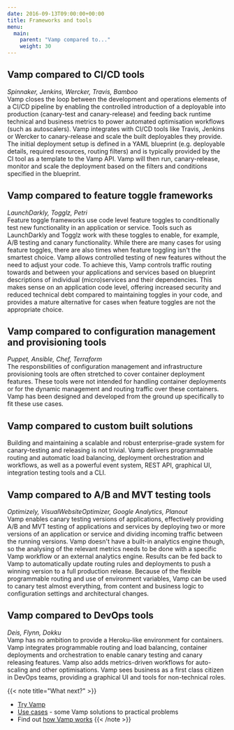 ```yaml
---
date: 2016-09-13T09:00:00+00:00
title: Frameworks and tools
menu:
  main:
    parent: "Vamp compared to..."
    weight: 30
---
```


## Vamp compared to CI/CD tools
_Spinnaker, Jenkins, Wercker, Travis, Bamboo_    
Vamp closes the loop between the development and operations elements of a CI/CD pipeline by enabling the controlled introduction of a deployable into production (canary-test and canary-release) and feeding back runtime technical and business metrics to power automated optimisation workflows (such as autoscalers). Vamp integrates with CI/CD tools like Travis, Jenkins or Wercker to canary-release and scale the built deployables they provide. The initial deployment setup is defined in a YAML blueprint (e.g. deployable details, required resources, routing filters) and is typically provided by the CI tool as a template to the Vamp API. Vamp will then run, canary-release, monitor and scale the deployment based on the filters and conditions specified in the blueprint.

## Vamp compared to feature toggle frameworks
_LaunchDarkly, Togglz, Petri_  
Feature toggle frameworks use code level feature toggles to conditionally test new functionality in an application or service. Tools such as LaunchDarkly and Togglz work with these toggles to enable, for example, A/B testing and canary functionality. While there are many cases for using feature toggles, there are also times when feature toggling isn't the smartest choice.
Vamp allows controlled testing of new features without the need to adjust your code. To achieve this, Vamp controls traffic routing towards and between your applications and services based on blueprint descriptions of individual (micro)services and their dependencies. This makes sense on an application code level, offering increased security and reduced technical debt compared to maintaining toggles in your code, and provides a mature alternative for cases when feature toggles are not the appropriate choice.

## Vamp compared to configuration management and provisioning tools
_Puppet, Ansible, Chef, Terraform_    
The responsbilities of configuration management and infrastructure provisioning tools are often stretched to cover container deployment features. These tools were not intended for handling container deployments or for the dynamic management and routing traffic over these containers. Vamp has been designed and developed from the ground up specifically to fit these use cases.  

## Vamp compared to custom built solutions
Building and maintaining a scalable and robust enterprise-grade system for canary-testing and releasing is not trivial. Vamp delivers programmable routing and automatic load balancing, deployment orchestration and workflows, as well as a powerful event system, REST API, graphical UI, integration testing tools and a CLI.  

## Vamp compared to A/B and MVT testing tools
_Optimizely, VisualWebsiteOptimizer, Google Analytics, Planout_  
Vamp enables canary testing versions of applications, effectively providing A/B and MVT testing of applications and services by deploying two or more versions of an application or service and dividing incoming traffic between the running versions. Vamp doesn't have a built-in analytics engine though, so the analysing of the relevant metrics needs to be done with a specific Vamp workflow or an external analytics engine. Results can be fed back to Vamp to automatically update routing rules and deployments to push a winning version to a full production release. Because of the flexible programmable routing and use of environment variables, Vamp can be used to canary test almost everything, from content and business logic to configuration settings and architectural changes.  

## Vamp compared to DevOps tools
_Deis, Flynn, Dokku_  
Vamp has no ambition to provide a Heroku-like environment for containers. Vamp integrates programmable routing and load balancing, container deployments and orchestration to enable canary testing and canary releasing features. Vamp also adds metrics-driven workflows for auto-scaling and other optimisations. Vamp sees business as a first class citizen in DevOps teams, providing a graphical UI and tools for non-technical roles.   

{{< note title="What next?" >}}
* [Try Vamp](/documentation/installation/v1.0.0/overview/)
* [Use cases](/product/use-cases/overview) -  some Vamp solutions to practical problems
* Find out [how Vamp works](/documentation/how-vamp-works/architecture-and-components)
{{< /note >}}




